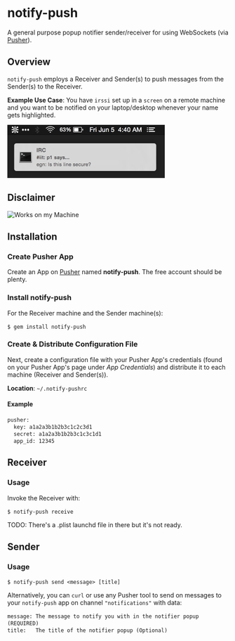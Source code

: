 # notify-push
A general purpose popup notifier sender/receiver for using WebSockets (via [Pusher](https://pusher.com)).

## Overview
`notify-push` employs a Receiver and Sender(s) to push messages from the Sender(s) to the Receiver.

**Example Use Case**:
You have `irssi` set up in a `screen` on a remote machine and you want to be notified on your laptop/desktop whenever your name gets highlighted.

<img src='images/doc/terminal-notifier.png' width='359' height='121' alt='IRC Example'/>

## Disclaimer

![Works on my Machine](http://serve.eriknomitch.com/images/works-on-my-machine.jpg "Works on my Machine")

## Installation

### Create Pusher App
Create an App on [Pusher](https://pusher.com) named **notify-push**.  The free account should be plenty.

### Install notify-push
For the Receiver machine and the Sender machine(s):

```Shell
$ gem install notify-push
```

### Create & Distribute Configuration File
Next, create a configuration file with your Pusher App's credentials (found on your Pusher App's page under *App Credentials*) and distribute it to each machine (Receiver and Sender(s)).

**Location**: `~/.notify-pushrc`

#### Example

```YML
pusher:
  key: a1a2a3b1b2b3c1c2c3d1
  secret: a1a2a3b1b2b3c1c3c1d1
  app_id: 12345
```

## Receiver

### Usage
Invoke the Receiver with:

```Shell
$ notify-push receive
```

TODO: There's a .plist launchd file in there but it's not ready.

## Sender

### Usage

```Shell
$ notify-push send <message> [title]
```

Alternatively, you can `curl` or use any Pusher tool to send on messages to your `notify-push` app on channel `"notifications"` with data:

```
message: The message to notify you with in the notifier popup (REQUIRED)
title:   The title of the notifier popup (Optional)
```
